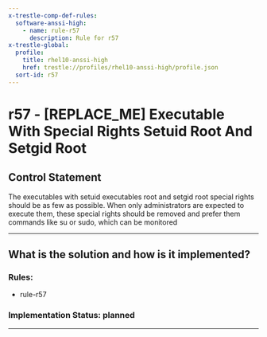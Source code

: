 ```yaml
---
x-trestle-comp-def-rules:
  software-anssi-high:
    - name: rule-r57
      description: Rule for r57
x-trestle-global:
  profile:
    title: rhel10-anssi-high
    href: trestle://profiles/rhel10-anssi-high/profile.json
  sort-id: r57
---
```


# r57 - \[REPLACE_ME\] Executable With Special Rights Setuid Root And Setgid Root

## Control Statement

The executables with setuid executables root and setgid root special rights should be as few as possible. When only administrators are expected to execute them, these special rights should be removed and prefer them commands like su or sudo, which can be monitored

______________________________________________________________________

## What is the solution and how is it implemented?

<!-- For implementation status enter one of: implemented, partial, planned, alternative, not-applicable -->

<!-- Note that the list of rules under ### Rules: is read-only and changes will not be captured after assembly to JSON -->

<!-- Add control implementation description here for control: r57 -->

### Rules:

  - rule-r57

### Implementation Status: planned

______________________________________________________________________
